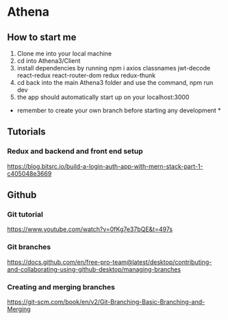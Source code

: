 # Athena

## How to start me
1. Clone me into your local machine
2. cd into Athena3/Client
3. install dependencies by running npm i axios classnames jwt-decode react-redux react-router-dom redux redux-thunk
4. cd back into the main Athena3 folder and use the command, npm run dev
5. the app should automatically start up on your localhost:3000

* remember to create your own branch before starting any development * 

## Tutorials

### Redux and backend and front end setup
https://blog.bitsrc.io/build-a-login-auth-app-with-mern-stack-part-1-c405048e3669

## Github

### Git tutorial
https://www.youtube.com/watch?v=0fKg7e37bQE&t=497s

### Git branches
https://docs.github.com/en/free-pro-team@latest/desktop/contributing-and-collaborating-using-github-desktop/managing-branches

### Creating and merging branches
https://git-scm.com/book/en/v2/Git-Branching-Basic-Branching-and-Merging
